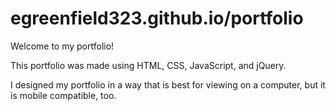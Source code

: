 # egreenfield323.github.io/portfolio

Welcome to my portfolio!

This portfolio was made using HTML, CSS, JavaScript, and jQuery.

I designed my portfolio in a way that is best for viewing on a computer, but it is mobile compatible, too.
